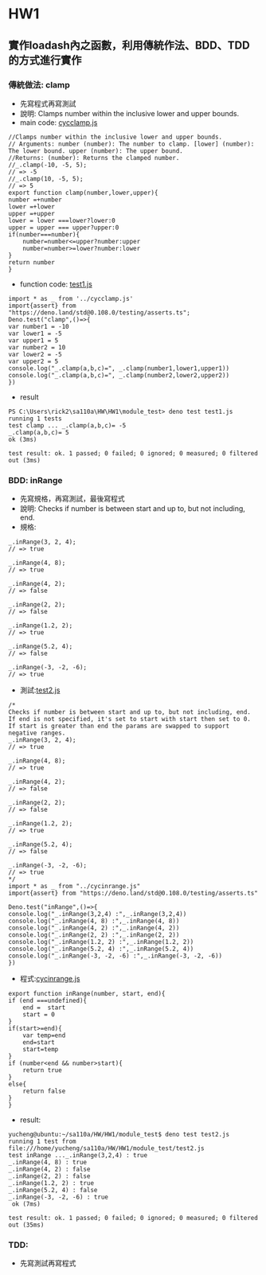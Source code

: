 # HW1
## 實作loadash內之函數，利用傳統作法、BDD、TDD的方式進行實作
### 傳統做法: clamp
* 先寫程式再寫測試
* 說明: Clamps number within the inclusive lower and upper bounds.
* main code: [cycclamp.js](https://github.com/cycyucheng1010/sa110a/blob/master/HW/HW1/cycclamp.js)
```
//Clamps number within the inclusive lower and upper bounds.
// Arguments: number (number): The number to clamp. [lower] (number): The lower bound. upper (number): The upper bound.
//Returns: (number): Returns the clamped number.
//_.clamp(-10, -5, 5);
// => -5
//_.clamp(10, -5, 5);
// => 5
export function clamp(number,lower,upper){
number =+number
lower =+lower
upper =+upper
lower = lower ===lower?lower:0
upper = upper === upper?upper:0
if(number===number){
    number=number<=upper?number:upper
    number=number>=lower?number:lower
}
return number
}
```
* function code: [test1.js](https://github.com/cycyucheng1010/sa110a/blob/master/HW/HW1/module_test/test1.js)
```
import * as _ from '../cycclamp.js'
import{assert} from "https://deno.land/std@0.108.0/testing/asserts.ts";
Deno.test("clamp",()=>{
var number1 = -10
var lower1 = -5 
var upper1 = 5
var number2 = 10
var lower2 = -5 
var upper2 = 5
console.log("_.clamp(a,b,c)=", _.clamp(number1,lower1,upper1)) 
console.log("_.clamp(a,b,c)=", _.clamp(number2,lower2,upper2))
})
```
* result
```
PS C:\Users\rick2\sa110a\HW\HW1\module_test> deno test test1.js
running 1 tests
test clamp ... _.clamp(a,b,c)= -5
_.clamp(a,b,c)= 5
ok (3ms)

test result: ok. 1 passed; 0 failed; 0 ignored; 0 measured; 0 filtered out (3ms)
```
### BDD: inRange
* 先寫規格，再寫測試，最後寫程式
* 說明: Checks if number is between start and up to, but not including, end. 
* 規格: 
```
_.inRange(3, 2, 4);
// => true
 
_.inRange(4, 8);
// => true
 
_.inRange(4, 2);
// => false
 
_.inRange(2, 2);
// => false
 
_.inRange(1.2, 2);
// => true
 
_.inRange(5.2, 4);
// => false
 
_.inRange(-3, -2, -6);
// => true
```
* 測試:[test2.js](https://github.com/cycyucheng1010/sa110a/blob/master/HW/HW1/module_test/test2.js)
```
/*
Checks if number is between start and up to, but not including, end. 
If end is not specified, it's set to start with start then set to 0.
If start is greater than end the params are swapped to support negative ranges.
_.inRange(3, 2, 4);
// => true
 
_.inRange(4, 8);
// => true
 
_.inRange(4, 2);
// => false
 
_.inRange(2, 2);
// => false
 
_.inRange(1.2, 2);
// => true
 
_.inRange(5.2, 4);
// => false
 
_.inRange(-3, -2, -6);
// => true
*/
import * as _ from "../cycinrange.js"
import{assert} from "https://deno.land/std@0.108.0/testing/asserts.ts"

Deno.test("inRange",()=>{
console.log("_.inRange(3,2,4) :",_.inRange(3,2,4))
console.log("_.inRange(4, 8) :",_.inRange(4, 8))
console.log("_.inRange(4, 2) :",_.inRange(4, 2))
console.log("_.inRange(2, 2) :",_.inRange(2, 2))
console.log("_.inRange(1.2, 2) :",_.inRange(1.2, 2))
console.log("_.inRange(5.2, 4) :",_.inRange(5.2, 4))
console.log("_.inRange(-3, -2, -6) :",_.inRange(-3, -2, -6))
})
```
* 程式:[cycinrange.js](https://github.com/cycyucheng1010/sa110a/blob/master/HW/HW1/cycinrange.js)
```
export function inRange(number, start, end){  
if (end ===undefined){
    end =  start
    start = 0
}
if(start>=end){
    var temp=end
    end=start
    start=temp
}  
if (number<end && number>start){
    return true
} 
else{
    return false
}
}
```
* result:
```
yucheng@ubuntu:~/sa110a/HW/HW1/module_test$ deno test test2.js
running 1 test from file:///home/yucheng/sa110a/HW/HW1/module_test/test2.js
test inRange ..._.inRange(3,2,4) : true
_.inRange(4, 8) : true
_.inRange(4, 2) : false
_.inRange(2, 2) : false
_.inRange(1.2, 2) : true
_.inRange(5.2, 4) : false
_.inRange(-3, -2, -6) : true
 ok (7ms)

test result: ok. 1 passed; 0 failed; 0 ignored; 0 measured; 0 filtered out (35ms)
```
### TDD: 
* 先寫測試再寫程式
